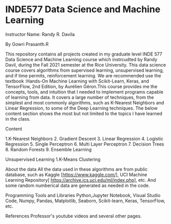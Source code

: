 # INDE577 Data Science and Machine Learning 

Instructor Name: Randy R. Davila


By Gowri Prasanth.R

This repository contains all projects created in my graduate level INDE 577 Data Science and Machine Learning course which instrcudted by Randy Davil, during the Fall 2021 semester at the Rice University. This data science course covers algorithms from supervised learning, unsupervised learning, and if time permits, reinforcement learning. We are recommended use the textbook :Hands-On Machine Learning with Scikit-Learn, Keras, and TensorFlow, 2nd Edition, by Aurélien Géron.This course provides me the concepts, tools, and intuition that I needed to implement programs capable of learning from data. It covers a large number of techniques, from the simplest and most commonly algorithms, such as K-Nearest Neighbors and Linear Regression, to some of the Deep Learning techniques. The below content section shows the most but not limited to the topics I have learned in the class.



Content


1.K-Nearest Neighbors
2. Gradient Descent
3. Linear Regression
4. Logistic Regression
5. Single Perceptron
6. Multi Layer Perceptron
7. Decision Trees
8. Random Forests
9. Ensemble Learning


Unsupervised Learning
1.K-Means Clustering


About the data
All the data used in these algorithms are from public database, such as Kaggle [https://www.kaggle.com/], UCI Machine Learning Repository[ https://archive.ics.uci.edu/ml/index.php], etc. And some random numberical data are generated as needed in the code.


Programming Tools and Libraries
Python,Jupyter Notebook, Visual Studio Code, Numpy, Pandas, Matplotlib, Seaborn, Scikit-learn, Keras, TensorFlow, etc.


References
Professor's youtube videos and several other pages.
